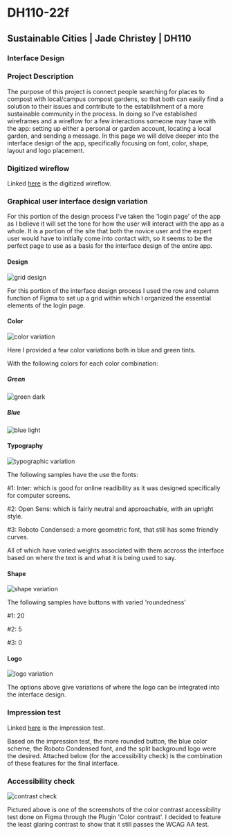 # DH110-22f

## Sustainable Cities | Jade Christey | DH110

### Interface Design

### Project Description
The purpose of this project is connect people searching for places to compost with local/campus compost gardens, so that both can easily find a solution to their issues and contribute to the establishment of a more sustainable community in the process. In doing so I've established wireframes and a wireflow for a few interactions someone may have with the app: setting up either a personal or garden account, locating a local garden, and sending a message. In this page we will delve deeper into the interface design of the app, specifically focusing on font, color, shape, layout and logo placement. 

### Digitized wireflow

Linked [here](https://www.figma.com/file/f2Urjg6UhsWW1nYqiuRrfu/Low-Fidelity-Prototype-(Copy)?t=N67ptB3BXJd7i2wc-1) is the digitized wireflow. 

### Graphical user interface design variation 

For this portion of the design process I've taken the 'login page' of the app as I believe it will set the tone for how the user will interact with the app as a whole. It is a portion of the site that both the novice user and the expert user would have to initially come into contact with, so it seems to be the perfect page to use as a basis for the interface design of the entire app. 

#### Design
![grid design](layout.png)

For this portion of the interface design process I used the row and column function of Figma to set up a grid within which I organized the essential elements of the login page. 

#### Color
![color variation](color.png)

Here I provided a few color variations both in blue and green tints. 

With the following colors for each color combination: 

##### Green
![green dark](green2.png)

##### Blue
![blue light](blue1.png)

#### Typography
![typographic variation](font.png)

The following samples have the use the fonts: 

#1: Inter: which is good for online readibility as it was designed specifically for computer screens. 

#2: Open Sens: which is fairly neutral and approachable, with an upright style. 

#3: Roboto Condensed: a more geometric font, that still has some friendly curves. 

All of which have varied weights associated with them accross the interface based on where the text is and what it is being used to say. 

#### Shape 
![shape variation](shape.png)

The following samples have buttons with varied 'roundedness'

#1: 20

#2: 5

#3: 0

#### Logo 
![logo variation](logo.png)

The options above give variations of where the logo can be integrated into the interface design. 

### Impression test

Linked [here](https://drive.google.com/drive/folders/1ok9FVkqj3L5891vNIX8O9tQquJb2ofZJ?usp=share_link) is the impression test. 

Based on the impression test, the more rounded button, the blue color scheme, the Roboto Condensed font, and the split background logo were the desired. Attached below (for the accessibility check) is the combination of these features for the final interface. 

### Accessibility check

![contrast check](contrast3.png)

Pictured above is one of the screenshots of the color contrast accessibility test done on Figma through the Plugin 'Color contrast'. I decided to feature the least glaring contrast to show that it still passes the WCAG AA test. 
